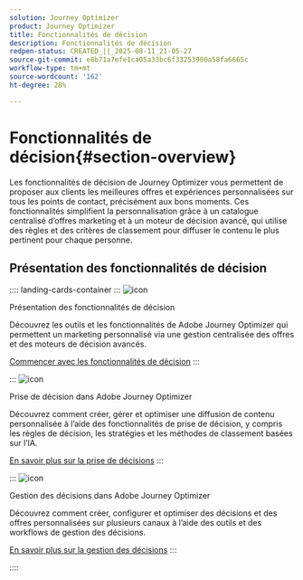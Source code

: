 ```yaml
---
solution: Journey Optimizer
product: Journey Optimizer
title: Fonctionnalités de décision
description: Fonctionnalités de décision
redpen-status: CREATED_||_2025-08-11_21-05-27
source-git-commit: e8b71a7efe1ca05a33bc6f33253900a58fa6665c
workflow-type: tm+mt
source-wordcount: '162'
ht-degree: 28%

---
```



# Fonctionnalités de décision{#section-overview}

Les fonctionnalités de décision de Journey Optimizer vous permettent de proposer aux clients les meilleures offres et expériences personnalisées sur tous les points de contact, précisément aux bons moments. Ces fonctionnalités simplifient la personnalisation grâce à un catalogue centralisé d’offres marketing et à un moteur de décision avancé, qui utilise des règles et des critères de classement pour diffuser le contenu le plus pertinent pour chaque personne.

## Présentation des fonctionnalités de décision

:::: landing-cards-container
:::
![icon](https://cdn.experienceleague.adobe.com/icons/book.svg)

Présentation des fonctionnalités de décision

Découvrez les outils et les fonctionnalités de Adobe Journey Optimizer qui permettent un marketing personnalisé via une gestion centralisée des offres et des moteurs de décision avancés.

[Commencer avec les fonctionnalités de décision](../using/experience-decisioning/gs-decision.md)
:::

:::
![icon](https://cdn.experienceleague.adobe.com/icons/puzzle-piece.svg)

Prise de décision dans Adobe Journey Optimizer

Découvrez comment créer, gérer et optimiser une diffusion de contenu personnalisée à l’aide des fonctionnalités de prise de décision, y compris les règles de décision, les stratégies et les méthodes de classement basées sur l’IA.

[En savoir plus sur la prise de décisions](experience-decisioning-landing-page.md)
:::

:::
![icon](https://cdn.experienceleague.adobe.com/icons/gear.svg)

Gestion des décisions dans Adobe Journey Optimizer

Découvrez comment créer, configurer et optimiser des décisions et des offres personnalisées sur plusieurs canaux à l’aide des outils et des workflows de gestion des décisions.

[En savoir plus sur la gestion des décisions](offer-decisioning-landing-page.md)
:::

::::
